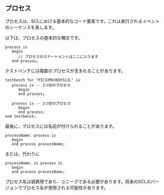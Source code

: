 ## プロセス

プロセスは、SCLにおける基本的なコード要素です。これは実行されるイベントのシーケンスを表します。

以下は、プロセスの基本的な構文です。

```scl
process is
   begin
      // プロセスのステートメントはここに入ります
   end process;
```

テストベンチには複数のプロセスが含まれることがあります。

```scl
testbench for "PIC32MX360F512L" is
   process is -- 1つ目のプロセス
      begin
      end process;

   process is -- 2つ目のプロセス
      begin
      end process;
end testbench;
```

最後に、プロセスには名前が付けられることがあります。

```scl
processName: process is
   begin
   end process processName;
```

または、代わりに

```scl
processName: is process is
   begin
   end process processName;
```

プロセス名は装飾用であり、ユニークである必要があります。将来のSCLのバージョンでプロセス名が使用される可能性があります。